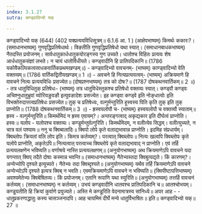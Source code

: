 ```yaml
---
index: 3.1.27
sutra: कण्ड्वादिभ्यो यक्

---
```

 कण्ड्वादिभ्यो यक् (644) (402 यक्प्रत्ययविधिसूत्रम्॥ 6.1.6 आ. 1 ) (आक्षेपभाष्यम्) किमर्थः ककारः?। (समाधानभाष्यम्) गुणवृद्धिप्रतिषेधार्थः। क्ङितीति गुणवृद्धिप्रतिषेधो यथा स्यात्। (समाधानबाधकभाष्यम्) नैतदस्ति प्रयोजनम्। सार्वधातुकार्धधातुकयोरङ्गस्य गुण उच्यते। धातोश्च विहितः प्रत्ययः शेष आर्धधातुकसंज्ञां लभते। न चायं धातोर्विधीयते। कण्ड्वादीनि हि प्रातिपदिकानि॥ (1786 यकोवैकल्पिकत्वसाधकवार्तिकप्रथमखण्डम्॥) - कण्ड्वादिभ्यो वावचनम्- (भाष्यम्) काण्ड्वादिभ्यो वेति वक्तव्यम्॥ (1786 वार्तिकद्वितीयखण्डम्॥ 1 ॥) - अवचने हि नित्यप्रत्ययत्वम्- (भाष्यम्) अक्रियमाणे हि वावचने नित्यः प्रत्ययविधिः प्रसज्येत॥ (दोषप्रश्नभाष्यम्) तत्र को दोषः?॥ (1787 दोषकथनवार्तिकम्॥ 2 ॥) - तत्र धातुविधितुक् प्रतिषेधः- (भाष्यम्) तत्र धातुविधेस्तुकश्च प्रतिषेधो वक्तव्यः स्यात्। कण्ड्वौ कण्ड्वः अचिश्नुधातुभ्रुवां य्वोरियङुवङौ इत्युवङादेशः प्रसज्येत। इह कण्ड्वा कण्ड्वे इति नोङ्धात्वोः इति विभक्तेरुदात्तत्वप्रतिषेधः प्रसज्येत॥ तुक् च प्रतिषेध्यः, वल्गुर्मन्तुरिति हूस्वस्य पिति कृति तुक् इति तुक् प्राप्नोति॥ (1788 दोषकथनवार्तिकम्॥ 3 ॥) - ह्रस्वयलोपौ च- (भाष्यम्) हस्वयलोपौ च वक्तव्यौ स्याताम्॥ ह्रस्व  -  वल्गुर्मन्तुरिति॥ किमर्थमिदं न ह्रस्व एवायम्?। अन्तरङ्गत्वाद् अकृद्यकार इति दीर्घत्वं प्राप्नोति। हस्वः॥ यलोप  -  यलोपश्च वक्तव्यः। कण्डूर्मन्तुर्वल्गुरिति। किमर्थमिदम्, न वलीत्येव सिद्धम्। वलीत्युच्यते, न चात्र वलं पश्यामः॥ ननु च क्विब्वलादिः॥ क्विपो लोपे कृते वलाद्यभावान्न प्राप्नोति। इदमिह संप्रधार्यम्। क्विब्लोपः क्रियतां वलि लोप इति। किमत्र कर्तव्यम्?। परत्वात् क्विब्लोपः॥ नित्यः खल्वपि क्विब्लोपः कृते यलोपे प्राप्नोति, अकृतेऽपि॥ नित्यत्वात् परत्वाच्च क्विब्लोपे कृते वलाद्यभावाद् न प्राप्नोति। एवं तर्हि प्रत्ययलक्षणेन भविष्यति॥ वर्णाश्रये नास्ति प्रत्ययलक्षणम्॥ (अनुयोगभाष्यम्) अथ क्रियमाणेऽपि वावचने यदा यगन्तात् क्विप् तदैते दोषाः कस्मान्न भवन्ति॥ (समाधानभाष्यम्) नैतेभ्यस्तदा क्विबुत्पद्यते। किं कारणम्?। अन्येभ्योपि दृश्यते इत्युच्यते। नैतेभ्यः तदा क्विब्दृश्यते॥ (अनुयोगभाष्यम्) यथैव तर्हि क्रियमाणेऽपि वावचने अन्येभ्योऽपि दृश्यते इत्यत्र क्विब् न भवति। एवमक्रियमाणेऽपि वावचने न भविष्यति॥ (क्विपीष्टापत्तिभाष्यम्) अवश्यमेतेभ्यः क्विबेषितव्यः। किं प्रयोजनम्। एतानि रूपाणि यथा स्युरिति॥ (अनुयोगभाष्यम्) तत्तर्हि वावचनं कर्तव्यम्। (समाधानभाष्यम्) न कर्तव्यम्। उभयं कण्ड्वादीनि धातवश्च प्रातिपदिकानि च॥ आतश्चोभयम्। कण्डूयतीति हि क्रियां कुर्वाणे प्रयुज्यते। अस्ति मे कण्डूरिति वेदनामात्रस्य सांनिध्ये॥ अपर आह  -  - धातुप्रकरणाद्धातुः कस्य चासञ्जनादपि। आह चायमिमं दीर्घे मन्ये धातुर्विभाषितः॥ इति॥ कण्ड्वादिभ्यो यक्॥ 27 ॥ 